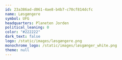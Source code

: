 ```yaml
---
id: 23a386ad-d061-4ae8-b4b7-c70cf814dcfc
name: Løsgængere
symbol: UFG
headquarters: Planeten Jorden
political_leaning: 0
color: "#222222"
dark_text: false
logo: /static/images/løsgængere.png
monochrome_logo: /static/images/løsgænger_white.png
theme: null
---
```

